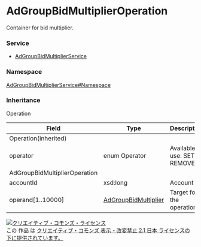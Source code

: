 # AdGroupBidMultiplierOperation
Container for bid multiplier.
### Service
+ [AdGroupBidMultiplierService](../../services/AdGroupBidMultiplierService.md)

### Namespace
[AdGroupBidMultiplierService#Namespace](../../services/AdGroupBidMultiplierService.md#namespace)

### Inheritance
Operation

| Field | Type | Description | response | get | add | set | remove |
|---|---|---|---|---|---|---|---|
| Operation(inherited)||||||||
| operator| enum Operator| Available to use: SET, REMOVE||||||
| AdGroupBidMultiplierOperation||||||||
| accountId| xsd:long| Account ID.| - | - | - | Requirement | Requirement |
| operand[1..10000]| <a href="AdGroupBidMultiplier.md">AdGroupBidMultiplier</a>| Target for the operation | - | - | - | Requirement | Requirement |

<a rel="license" href="http://creativecommons.org/licenses/by-nd/2.1/jp/"><img alt="クリエイティブ・コモンズ・ライセンス" style="border-width:0" src="https://i.creativecommons.org/l/by-nd/2.1/jp/88x31.png" /></a><br />この 作品 は <a rel="license" href="http://creativecommons.org/licenses/by-nd/2.1/jp/">クリエイティブ・コモンズ 表示 - 改変禁止 2.1 日本 ライセンスの下に提供されています。</a>

